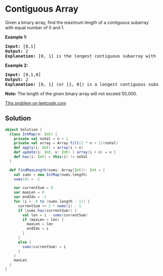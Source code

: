 # Contiguous Array

<p>
Given a binary array, find the maximum length of a contiguous subarray with equal number of 0 and 1.
</p>

<p><b>Example 1:</b><br />

<pre>
<b>Input:</b> [0,1]
<b>Output:</b> 2
<b>Explanation:</b> [0, 1] is the longest contiguous subarray with equal number of 0 and 1.
</pre>
</p>

<p><b>Example 2:</b><br />
<pre>
<b>Input:</b> [0,1,0]
<b>Output:</b> 2
<b>Explanation:</b> [0, 1] (or [1, 0]) is a longest contiguous subarray with equal number of 0 and 1.
</pre>
</p>

<p>
<b>Note:</b>
The length of the given binary array will not exceed 50,000.
</p>

[This problem on leetcode.com](https://leetcode.com/problems/contiguous-array/)

## Solution

```scala
object Solution {
  class IntMap(n: Int) {
    private val noVal = n + 1
    private val array = Array.fill(2 * n + 1)(noVal)
    def apply(i: Int) = array(i + n)
    def update(i: Int, v: Int) { array(i + n) = v }
    def has(i: Int) = this(i) != noVal
  }

  def findMaxLength(nums: Array[Int]): Int = {
    val sums = new IntMap(nums.length)
    sums(0) = -1

    var currentSum = 0
    var maxLen = 0
    var endIdx = -1
    for (i <- 0 to (nums.length - 1)) {
      currentSum += 2 * nums(i) - 1
      if (sums.has(currentSum)) {
        val len = i - sums(currentSum)
        if (maxLen < len) {
          maxLen = len
          endIdx = i
        }
      }
      else {
        sums(currentSum) = i
      }
    }
    maxLen
  }
}
```

